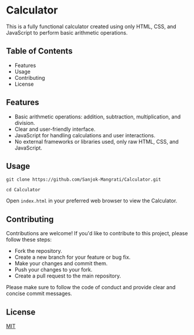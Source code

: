 
# Calculator

This is a fully functional calculator created using only HTML, CSS, and JavaScript to perform basic arithmetic operations.

## Table of Contents
- Features
- Usage
- Contributing
- License



## Features

- Basic arithmetic operations: addition, subtraction, multiplication, and division.
- Clear and user-friendly interface.
- JavaScript for handling calculations and user interactions.
- No external frameworks or libraries used, only raw HTML, CSS, and JavaScript.


## Usage

```
git clone https://github.com/Sanjok-Mangrati/Calculator.git
```

```
cd Calculator

```
Open ```index.html``` in your preferred web browser to view the Calculator.

## Contributing

Contributions are welcome! If you'd like to contribute to this project, please follow these steps:

- Fork the repository.
- Create a new branch for your feature or bug fix.
- Make your changes and commit them.
- Push your changes to your fork.
- Create a pull request to the main repository.

Please make sure to follow the code of conduct and provide clear and concise commit messages.


## License

[MIT](https://choosealicense.com/licenses/mit/)

